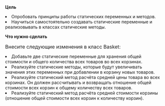 <strong fr-original-style="" style="font-weight: 700; box-sizing: border-box;">Цель</strong>
<li fr-original-style="" style="box-sizing: border-box;">Опробовать принципы работы статических переменных и методов.</li>
<li fr-original-style="" style="box-sizing: border-box;">Научиться самостоятельно создавать статические переменные и реализовывать в классах статические методы.</li>

<strong fr-original-style="" style="font-weight: 700; box-sizing: border-box;">Что нужно сделать</strong>

<p fr-original-style="" style="margin-top: 0px; margin-bottom: 12px; color: var(--ui-sb-color-text-main); box-sizing: border-box; font-size: 16px; line-height: 22px;">Внесите следующие изменения в класс Basket:</p>
<li fr-original-style="" style="box-sizing: border-box;">Добавьте две статические переменные для хранения общей стоимости и общего количества всех товаров во всех корзинах.</li>
<li fr-original-style="" style="box-sizing: border-box;">Реализуйте статические методы, которые будут увеличивать значения этих переменных при добавлении в корзину новых товаров.</li>
<li fr-original-style="" style="box-sizing: border-box;">Реализуйте статический метод расчёта средней цены товара во всех корзинах. Он должен рассчитывать и возвращать отношение общей стоимости всех корзин к общему количеству всех товаров.</li>
<li fr-original-style="" style="box-sizing: border-box;">Реализуйте статический метод расчёта средней стоимости корзины (отношение общей стоимости всех корзин к количеству корзин).</li>
